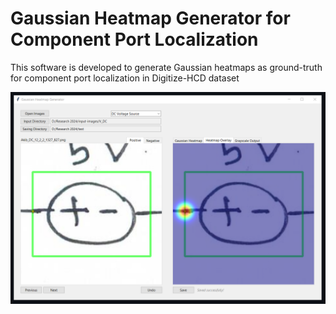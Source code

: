 # Gaussian Heatmap Generator for Component Port Localization
This software is developed to generate Gaussian heatmaps as ground-truth for component port localization in Digitize-HCD dataset

</div>

<p align="center">
<img src="images/image-1.png" width="800">
</p>
